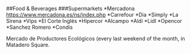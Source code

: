 ##Food & Beverages
###Supermarkets
  *Mercadona https://www.mercadona.es/ns/index.php
  *Carrefour
  *Dia
  *Simply
  *La Sirena
  *Vips
  *El Corte Inglés
  *Hipercor
  *Alcampo
  *Aldi
  *Lidl
  *Opencor
  *Sanchez Romero
  *Condis




Mercado de Productores Ecológicos (every last weekend of the month, in Matadero Square.
